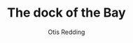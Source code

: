 ---
layout: post
title: The dock of the Bay
author: Otis Redding
image:
  artist: otis-redding.png
---